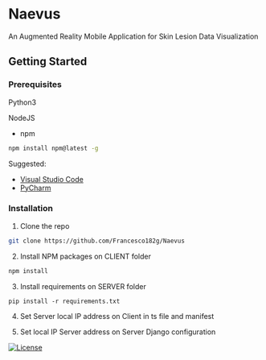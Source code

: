 # Naevus
An Augmented Reality Mobile Application for Skin Lesion Data Visualization

<!-- GETTING STARTED -->
## Getting Started


### Prerequisites

Python3

NodeJS

* npm
```sh
npm install npm@latest -g
```


Suggested: 
* [Visual Studio Code](https://code.visualstudio.com/)
* [PyCharm](https://www.jetbrains.com/pycharm/)

### Installation

1. Clone the repo
```sh
git clone https://github.com/Francesco182g/Naevus
```
2. Install NPM packages on CLIENT folder
```sh
npm install
```
3. Install requirements on SERVER folder
```Py
pip install -r requirements.txt
```
4. Set Server local IP address on Client in ts file and manifest

5. Set local IP Server address on Server Django configuration

[![License](https://img.shields.io/badge/License-Apache_2.0-blue.svg)](https://opensource.org/licenses/Apache-2.0)
